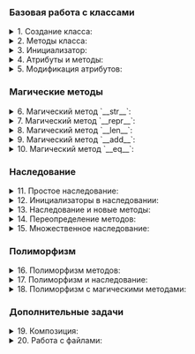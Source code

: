 ### Базовая работа с классами

<details>
<summary>1. Создание класса:</summary>
Создайте класс `Dog` с атрибутами `name` и `age`. Создайте несколько объектов этого класса и выведите их атрибуты.
</details>

<details>
<summary>2. Методы класса:</summary>
Добавьте в класс `Dog` метод `bark`, который будет выводить на экран "Woof!". Создайте объект класса и вызовите этот метод.
</details>

<details>
<summary>3. Инициализатор:</summary>
Добавьте конструктор в класс `Dog`, который будет устанавливать значения атрибутов `name` и `age` при создании объекта.
</details>

<details>
<summary>4. Атрибуты и методы:</summary>
Создайте класс `Student` с атрибутами `name` и `grade` и методом `display_info`, который будет выводить информацию о студенте.
</details>

<details>
<summary>5. Модификация атрибутов:</summary>
Добавьте метод `update_grade` в класс `Student`, который будет обновлять оценку студента.
</details>

### Магические методы

<details>
<summary>6. Магический метод `__str__`:</summary>
Добавьте метод `__str__` в класс `Dog`, чтобы при выводе объекта этого класса печаталось "Dog(name: {name}, age: {age})".
</details>

<details>
<summary>7. Магический метод `__repr__`:</summary>
Реализуйте метод `__repr__` в классе `Student`, чтобы объекты можно было легко идентифицировать в списках и словарях.
</details>

<details>
<summary>8. Магический метод `__len__`:</summary>
Создайте класс `Book` с атрибутами `title` и `pages`. Реализуйте метод `__len__`, который будет возвращать количество страниц.
</details>

<details>
<summary>9. Магический метод `__add__`:</summary>
Добавьте метод `__add__` в класс `Book`, чтобы можно было складывать количество страниц двух книг.
</details>

<details>
<summary>10. Магический метод `__eq__`:</summary>
Реализуйте метод `__eq__` в классе `Student`, чтобы можно было сравнивать студентов по их оценкам.
</details>

### Наследование

<details>
<summary>11. Простое наследование:</summary>
Создайте класс `Animal` с методом `make_sound`. Создайте подклассы `Dog` и `Cat`, которые наследуют от `Animal` и переопределяют метод `make_sound`.
</details>

<details>
<summary>12. Инициализаторы в наследовании:</summary>
Добавьте конструктор в класс `Animal`, который устанавливает атрибут `species`. Вызовите этот конструктор из подклассов `Dog` и `Cat`.
</details>

<details>
<summary>13. Наследование и новые методы:</summary>
В классе `Cat` добавьте метод `climb`, который не будет в классе `Animal` или `Dog`.
</details>

<details>
<summary>14. Переопределение методов:</summary>
В классе `Dog` переопределите метод `make_sound`, чтобы он возвращал "Bark!".
</details>

<details>
<summary>15. Множественное наследование:</summary>
Создайте классы `Swimmable` и `Flyable` с методами `swim` и `fly`. Создайте класс `Duck`, который наследует от обоих классов и реализует методы `swim` и `fly`.
</details>

### Полиморфизм

<details>
<summary>16. Полиморфизм методов:</summary>
Создайте классы `Circle` и `Square`, которые оба имеют метод `area`. Создайте функцию, которая принимает список фигур и выводит их площади.
</details>

<details>
<summary>17. Полиморфизм и наследование:</summary>
Создайте базовый класс `Shape` с методом `draw`. Создайте подклассы `Triangle` и `Rectangle`, которые переопределяют метод `draw`.
</details>

<details>
<summary>18. Полиморфизм с магическими методами:</summary>
Реализуйте магический метод `__mul__` в классах `Circle` и `Square`, чтобы можно было умножать площади фигур на число.
</details>

### Дополнительные задачи

<details>
<summary>19. Композиция:</summary>
Создайте классы `Engine` и `Car`, где `Car` содержит объект `Engine` и метод `start`.
</details>

<details>
<summary>20. Работа с файлами:</summary>
Добавьте метод `save_to_file` в класс `Student`, который будет сохранять информацию о студенте в файл. Реализуйте метод `load_from_file` для чтения информации из файла и создания объекта `Student`.
</details>